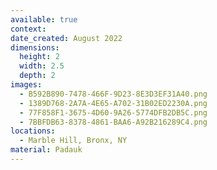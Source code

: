 ```yaml
---
available: true
context:
date_created: August 2022
dimensions:
  height: 2
  width: 2.5
  depth: 2
images:
  - B592B890-7478-466F-9D23-8E3D3EF31A40.png
  - 1389D768-2A7A-4E65-A702-31B02ED2230A.png
  - 77F858F1-3675-4D60-9A26-5774DFB2DB5C.png
  - 7BBFDB63-8378-4861-BAA6-A92B216289C4.png
locations:
  - Marble Hill, Bronx, NY
material: Padauk
---
```

